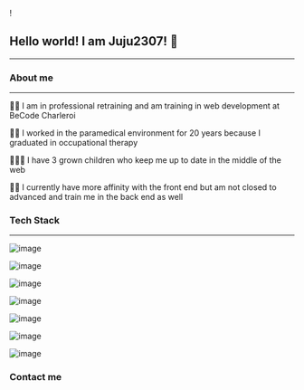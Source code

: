 !


  
  
  ## Hello world! I am Juju2307! 👋
   
  ---------------  
  
  
   ### About me
   --------------
   👩‍💻 I am in professional retraining and am training in web development at BeCode Charleroi
   
   👩‍🔬 I worked in the paramedical environment for 20 years because I graduated in occupational therapy
   
   👨‍👧‍👧 I have 3 grown children who keep me up to date in the middle of the web
   
   🧑‍💻  I currently have more affinity with the front end but am not closed to advanced and train me in the back end as well  
   
   
   
   ### Tech Stack
   ---------------
   ![image](https://user-images.githubusercontent.com/83067647/133430647-b52a0ca1-ae8f-44de-b8d3-143e7ae2d65b.png)  
   
   ![image](https://user-images.githubusercontent.com/83067647/133430836-6fef3dc1-a241-4b28-9ce5-0396bab455a6.png)  
   
   ![image](https://user-images.githubusercontent.com/83067647/133430886-a5f13a65-8410-4417-877e-7dd627100d08.png)  
   
   ![image](https://user-images.githubusercontent.com/83067647/133434128-51ba2d0c-8ddd-4f77-bea8-b84dee17ba12.png)
   
   ![image](https://user-images.githubusercontent.com/83067647/133430972-50e4f73f-2e37-47c9-b048-c57b29873bcc.png)  
   
   ![image](https://user-images.githubusercontent.com/83067647/133434044-743ecd88-6ef7-45c7-81d9-d5264b911ccf.png)  
   
   ![image](https://user-images.githubusercontent.com/83067647/133434629-cf4233bf-f979-4200-b11f-fdc5ebe4a07e.png)  
   
   
   
   ### Contact me
   
   

   


   
   

   
   



   
   


   
   
   
   
   
   
   
   
   
   


